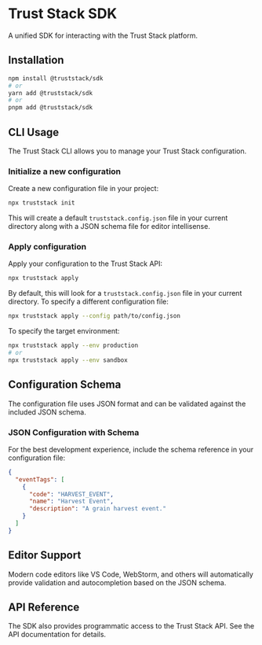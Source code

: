 # Trust Stack SDK

A unified SDK for interacting with the Trust Stack platform.

## Installation

```bash
npm install @truststack/sdk
# or
yarn add @truststack/sdk
# or
pnpm add @truststack/sdk
```

## CLI Usage

The Trust Stack CLI allows you to manage your Trust Stack configuration.

### Initialize a new configuration

Create a new configuration file in your project:

```bash
npx truststack init
```

This will create a default `truststack.config.json` file in your current directory along with a JSON schema file for editor intellisense.

### Apply configuration

Apply your configuration to the Trust Stack API:

```bash
npx truststack apply
```

By default, this will look for a `truststack.config.json` file in your current directory. To specify a different configuration file:

```bash
npx truststack apply --config path/to/config.json
```

To specify the target environment:

```bash
npx truststack apply --env production
# or
npx truststack apply --env sandbox
```

## Configuration Schema

The configuration file uses JSON format and can be validated against the included JSON schema.

### JSON Configuration with Schema

For the best development experience, include the schema reference in your configuration file:

```json
{
  "eventTags": [
    {
      "code": "HARVEST_EVENT",
      "name": "Harvest Event",
      "description": "A grain harvest event."
    }
  ]
}
```

## Editor Support

Modern code editors like VS Code, WebStorm, and others will automatically provide validation and autocompletion based on the JSON schema.

## API Reference

The SDK also provides programmatic access to the Trust Stack API. See the API documentation for details. 
